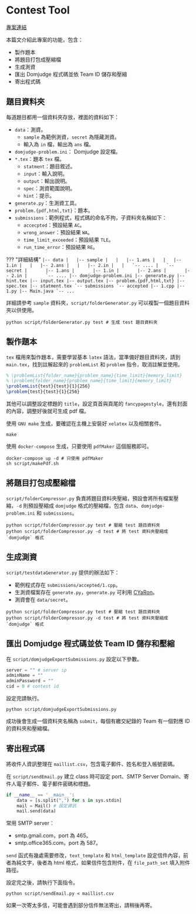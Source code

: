# Contest Tool
[專案連結](https://github.com/FjuOnlineJudge/Contest-Tool)

 本篇文介紹此專案的功能，包含：

* 製作題本
* 將題目打包成壓縮檔
* 生成測資
* 匯出 Domjudge 程式碼並依 Team ID 儲存和壓縮
* 寄出程式碼

## 題目資料夾
每道題目都用一個資料夾存放，裡面的資料如下：

* `data`：測資。
    * `sample` 為範例測資，`secret` 為隱藏測資。
    * 輸入為 `in` 檔，輸出為 `ans` 檔。
* `domjudge-problem.ini`： Domjudge 設定檔。
* `*.tex`：題本 `tex` 檔。
    * `statment`：題目敘述。
    * `input`：輸入說明。
    * `output`：輸出說明。
    * `spec`：測資範圍說明。
    * `hint`：提示。
* `generate.py`：生測資工具。
* `problem.{pdf,html,txt}`：題本。
* `submissions`：範例程式，程式碼的命名不拘，子資料夾名稱如下：
    * `accecpted`：預設結果 `AC`。
    * `wrong_answer`：預設結果 `WA`。
    * `time_limit_exceeded`：預設結果 `TLE`。
    * `run_time_error`：預設結果 `RE`。

??? "詳細結構"
    ```
    |-- data
    |   |-- sample
    |   |   |-- 1.ans
    |   |   |-- 1.in
    |   |   |-- 2.ans
    |   |   |-- 2.in
    |   |   `-- ....
    |   `-- secret
    |       |-- 1.ans
    |       |-- 1.in
    |       |-- 2.ans
    |       |-- 2.in
    |       `-- ....
    |-- domjudge-problem.ini
    |-- generate.py
    |-- hint.tex
    |-- input.tex
    |-- output.tex
    |-- problem.{pdf,html,txt}
    |-- spec.tex
    |-- statment.tex
    `-- submissions
        `-- accepted
            |-- 1.cpp
            |-- 1.py
            |-- Main.java
            `-- ...
    ```

詳細請參考 `sample` 資料夾，`script/folderGenerator.py` 可以複製一個題目資料夾以供使用。

```shell
python script/folderGenerator.py test # 生成 test 題目資料夾
```

## 製作題本

 `tex` 檔用來製作題本，需要學習基本 `latex` 語法，當準備好題目資料夾，請到 `main.tex`，找到註解起來的 `problemList` 和 `problem` 指令，取消註解並使用。

```tex
% \problemList{folder_name}{problem_name}{time_limit}{memory_limit}
% \problem{folder_name}{problem_name}{time_limit}{memory_limit}
\problemList{test}{test}{1}{256}
\problem{test}{test}{1}{256}
```

其他可以調整設定標題的 `title`，設定頁首與頁尾的 `fancypagestyle`，還有封面的內容，調整好後就可生成 pdf 檔。

使用 `GNU make` 生成，要確認在主機上安裝好 `xelatex` 以及相關套件。

```shell
make
```

使用 `docker-compose` 生成，只要使用 `pdfMaker` 這個服務即可。

```shell
docker-compose up -d # 只使用 pdfMaker
sh script/makePdf.sh
```

## 將題目打包成壓縮檔

`script/folderCompressor.py` 負責將題目資料夾壓縮，預設會將所有檔案壓縮，`-d` 則預設壓縮成 `domjudge` 格式的壓縮檔，包含 `data`、`domjudge-problem.ini` 和 `submissions`。

```shell
python script/folderCompressor.py test # 壓縮 test 題目資料夾
python script/folderCompressor.py -d test # 將 test 資料夾壓縮成 `domjudge` 格式
```

## 生成測資

`script/testdataGenerator.py` 提供的辦法如下：

* 範例程式存在 `submissions/accepted/1.cpp`。
* 生測資檔案存在 `generate.py`，`generate.py` 可利用 [CYaRon](https://github.com/luogu-dev/cyaron)。
* 測資會在 `data/secret`。

```shell
python script/folderCompressor.py test # 壓縮 test 題目資料夾
python script/folderCompressor.py -d test # 將 test 資料夾壓縮成 `domjudge` 格式
```

## 匯出 Domjudge 程式碼並依 Team ID 儲存和壓縮

在 `script/domjudgeExportSubmissions.py` 設定以下參數。

```py
server = "" # server ip
adminName = ""
adminPassword = ""
cid = 0 # contest id
```

設定完請執行。

```shell
python script/domjudgeExportSubmissions.py
```

成功後會生成一個資料夾名稱為 `submit`，每個有繳交紀錄的 Team 有一個對應 ID 的資料夾和壓縮檔。

## 寄出程式碼

將收件人資訊整理在 `maillist.csv`，包含電子郵件、姓名和登入帳號密碼。

在 `script/sendEmail.py` 建立 class 時可設定 port、SMTP Server Domain、寄件人電子郵件、電子郵件密碼和標題。

```py
if __name__ == '__main__':
    data = [s.split(",") for s in sys.stdin]
    mail = Mail() # 設定資訊
    mail.send(data)
```

常用 SMTP server：

- smtp.gmail.com，port 為 465。
- smtp.office365.com，port 為 587。

`send` 函式有幾處需要修改，`text_template` 和 `html_template` 設定信件內容，前者為純文字，後者為 html 格式，如果信件包含附件，在 `file_path_set` 填入附件路徑。

設定完之後，請執行下面指令。

```shell
python script/sendEmail.py < maillist.csv
```

如果一次寄太多信，可能會遇到部分信件無法寄出，請稍後再寄。
